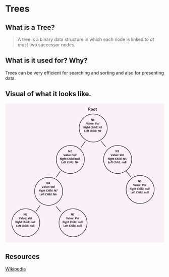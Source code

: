 # Trees

## What is a Tree?

> A tree is a binary data structure in which each node is linked to *at most* two successor nodes.


## What is it used for? Why?

Trees can be very efficient for searching and sorting and also for presenting data.

## Visual of what it looks like.

![binary_tree](../../assets/binary_tree.PNG)

## Resources

[Wikipedia](https://en.wikipedia.org/wiki/Binary_tree)
